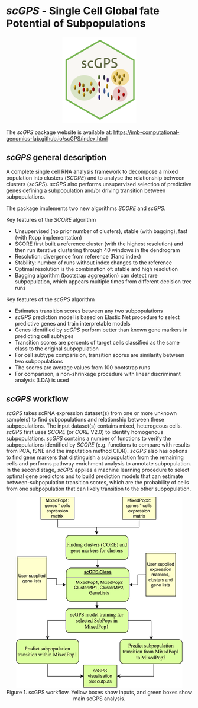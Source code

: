 # _scGPS_ - Single Cell Global fate Potential of Subpopulations 
<p align="center">
	<img src="man/figures/scGPSlogo.png" width="200px">
</p>

The _scGPS_ package website is available at: https://imb-computational-genomics-lab.github.io/scGPS/index.html 

## _scGPS_ general description
A complete  single cell RNA analysis framework to decompose a mixed population into clusters (_SCORE_) and to analyse the relationship between clusters (_scGPS_). _scGPS_ also performs unsupervised selection of predictive genes defining a subpopulation and/or driving transition between subpopulations. 

The package implements two new algorithms _SCORE_ and _scGPS_.

Key features of the _SCORE_ algorithm

- Unsupervised (no prior number of clusters), stable (with bagging), fast (with Rcpp implementation)
- SCORE first built a reference cluster (with the highest resolution) and then run iterative clustering through 40 windows in the dendrogram
- Resolution: divergence from reference (Rand index)
- Stability: number of runs without index changes to the reference
- Optimal resolution is the combination of: stable and high resolution
- Bagging algorithm (bootstrap aggregation) can detect rare subpopulation, which appears multiple times from different decision tree runs 

Key features of the _scGPS_ algorithm

- Estimates transition scores between any two subpopulations
- _scGPS_ prediction model is based on Elastic Net procedure to select predictive genes and train interpretable models
- Genes identified by _scGPS_ perform better than known gene markers in predicting cell subtypes 
- Transition scores are percents of target cells classified as the same class to the original subpopulation 
- For cell subtype comparision, transition scores are similarity between two subpopulations
- The scores are average values from 100 bootstrap runs
- For comparison, a non-shrinkage procedure with linear discriminant analysis (LDA) is used


## _scGPS_ workflow

_scGPS_ takes scRNA expression dataset(s) from one or more unknown sample(s) to find subpopulations and relationship between these subpopulations. The input dataset(s) contains mixed, heterogeous cells. _scGPS_ first uses _SCORE_ (or _CORE_ V2.0) to identify homogenous subpopulations. _scGPS_ contains a number of functions to verify the subpopulations identified by _SCORE_ (e.g. functions to compare with results from PCA, tSNE and the imputation method CIDR). _scGPS_ also has options to find gene markers that distinguish a subpopulation from the remaining cells and performs pathway enrichment analysis to annotate subpopulation. In the second stage, _scGPS_ applies a machine learning procedure to select optimal gene predictors and to build prediction models that can estimate between-subpopulation transition scores, which are the probability of cells from one subpopulation that can likely transition to the other subpopulation.


<p align="center">
	<img src="man/figures/packagePlan.png" width="450px"> <br>
Figure 1. scGPS workflow. Yellow boxes show inputs, and green boxes show main scGPS analysis.  
</p>




